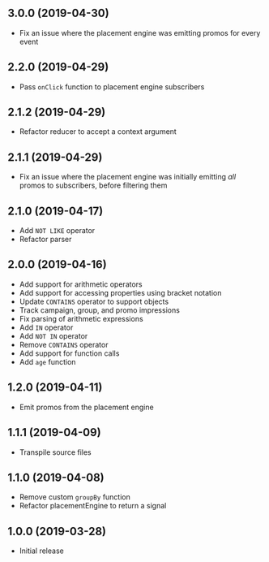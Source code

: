 ## 3.0.0 (2019-04-30)

* Fix an issue where the placement engine was emitting promos for every event

## 2.2.0 (2019-04-29)

* Pass `onClick` function to placement engine subscribers

## 2.1.2 (2019-04-29)

* Refactor reducer to accept a context argument

## 2.1.1 (2019-04-29)

* Fix an issue where the placement engine was initially emitting _all_ promos to subscribers, before filtering them

## 2.1.0 (2019-04-17)

* Add `NOT LIKE` operator
* Refactor parser

## 2.0.0 (2019-04-16)

* Add support for arithmetic operators
* Add support for accessing properties using bracket notation
* Update `CONTAINS` operator to support objects
* Track campaign, group, and promo impressions
* Fix parsing of arithmetic expressions
* Add `IN` operator
* Add `NOT IN` operator
* Remove `CONTAINS` operator
* Add support for function calls
* Add `age` function

## 1.2.0 (2019-04-11)

* Emit promos from the placement engine

## 1.1.1 (2019-04-09)

* Transpile source files

## 1.1.0 (2019-04-08)

* Remove custom `groupBy` function
* Refactor placementEngine to return a signal

## 1.0.0 (2019-03-28)

* Initial release
